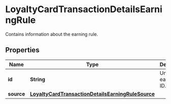 

# LoyaltyCardTransactionDetailsEarningRule

Contains information about the earning rule.

## Properties

| Name | Type | Description |
|------------ | ------------- | ------------- |
|**id** | **String** | Unique earning rule ID. |
|**source** | [**LoyaltyCardTransactionDetailsEarningRuleSource**](LoyaltyCardTransactionDetailsEarningRuleSource.md) |  |



